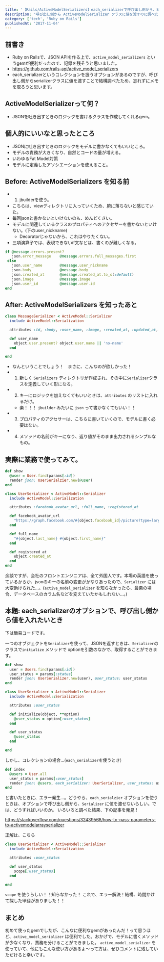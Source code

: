 ```yaml
---
title: '【Rails/ActiveModelSerializers】each_serializerで呼び出し側から、Serializerクラスに値を渡したいとき'
description: '呼び出し側から ActiveModelSerializer クラスに値を渡すのに調べたことをまとめて議事録。'
category: ['tech', 'Ruby on Rails']
publishedAt: '2017-11-04'
---
```


## 前書き
 - Ruby on Railsで、JSON APIを作る上で、`active_model_serializers` というgemが便利だったので、記録を残そうと思いました。
 - https://github.com/rails-api/active_model_serializers
 - each_serializerというコレクションを扱うオプションがあるのですが、呼び出し側からserializerクラスに値を渡すことで結構調べたため、忘れずにメモを取ろうと思います。

## ActiveModelSerializerって何？
 - JSONを吐き出すときのロジックを書けるクラスを作成してくれるgem。

## 個人的にいいなと思ったところ
 - JSONに吐き出すときのロジックをモデルに書かなくてもいいところ。
  - モデルの責務が大きくなり、自然とコードの量が増える。
  - いわゆるFat Model対策
 - モデルに定義したアソシエーションを使えること。

## Before: ActiveModelSerializers を知る前

 - 1. jbuilderを使う。
  - こちらは、viewディレクトリに入っていくため、腑に落ちないと感じていた。
  - 毎回jsonと書かないといけないのも、めんどくさい。
  - モデルに関連しているクラスのプロパティへのアクセサーを書かないといけない。(下のuser_nickname)
     - Decoratorじゃないから、これはやりたくない。
  - 三項演算子では、表現できないif文などは、書くのが難しくなる。

```ruby [messages/create.json.rb]
if @message.errors.present?
   json.error_message    @message.errors.full_messages.first
 else
   json.user_name        @message.user_nickname
   json.body             @message.body
   json.created_at       @message.created_at.to_s(:default)
   json.image            @message.image
   json.user_id          @message.user.id
end
```

## After: ActiveModelSerializers を知ったあと

```ruby [messages_serializer.rb]
class MessageSerializer < ActiveModel::Serializer
  include ActiveModel::Serialization

  attributes :id, :body, :user_name, :image, :created_at, :updated_at,

  def user_name
    object.user.present? object.user.name || 'no-name'
  end

end
```

- なんということでしょう！　まさに、こんなのが欲しかった！
 - 1. 新しく `Serializers` ディレクトリが作成され、その中に`Serializer`クラスを定義していく形になる。
 - 2. キーにロジックを加えなくてもいいときは、`attributes` のリストに入れるだけ。
     - 楽！！！ `jbuilder` みたいに `json` って書かなくてもいい！！
 - 3. プロパティのアクセサーは、こちらに書いていくので、モデルに書く必要はない。
 - 4. メソッドの名前がキーになり、返り値がそのまま出力されるシンプルなもの。

## 実際に業務で使ってみて。

```ruby [users_controller.rb]
def show
  @user = User.find(params[:id])
  render json: UserSerialzier.new(@user)
end
```

```ruby [user_serializer.rb]
class UserSerializer < ActiveModel::Serializer
  include ActiveModel::Serialization

  attributes :facebook_avatar_url, :full_name, :registered_at

  def facebook_avatar_url
    "https://graph.facebook.com/#{object.facebook_id}/picture?type=large"
  end

  def full_name
    "#{object.last_name} #{object.first_name}"
  end

  def registered_at
    object.created_at
  end
end
```

余談ですが、会社のフロントエンジニアは、全て外国人です。本場の英語を使っているからか、jsonのキーの名前の変更がかなりあったので、`Serializer` には大変助けられた...。(`active_model_serializer` を知らなかったら、最悪の場合、データベースのカラム名などを変えていたかもしれない...。)


## 本題: each_serializerのオプションで、呼び出し側から値を入れたいとき
下は簡易コードです。

一つのオブジェクトを`Serializer`を使って、JSONを返すときは、`Serializer`のクラスで`initialize` メソッドで optionを引数のなかで、取得することができます。

```ruby [users_controller.rb]
def show
  user = Users.find(params[:id])
  user_status = params[:status]
  render json: UserSerializer.new(user), user_status: user_status
end
```

```ruby [user_serializer.rb]
class UserSerializer < ActiveModel::Serializer
  include ActiveModel::Serialization

  attributes :user_status

  def initialize(object, **option)
    @user_status = option[:user_status]
  end

  def user_status
    @user_status
  end

end
```

しかし、コレクションの場合...(`each_serializer`を使うとき)

```ruby [users_controller.rb]
def index
  @users = User.all
  user_status = params[:user_status]
  render json: @users, each_serializer: UserSerializer, user_status: user_status
end
```

と書いたときに、エラー発生...。どうやら、`each_serialzier` オプションを使うときは、オプションで呼び出し側から、`Serializer` に値を渡せないらしい。では、どうすればいいのか。
いろいろと調べた結果、下の記事を発見！

https://stackoverflow.com/questions/32439568/how-to-pass-parameters-to-activemodelarrayserializer

正解は、こちら

```ruby [user_serializer.rb]
class UserSerializer < ActiveModel::Serializer
  include ActiveModel::Serialization

  attributes :user_status

  def user_status
    scope[:user_status]
  end

end
```

`scope` を使うらしい！！知らなかった！
これで、エラー解決！結構、時間かけて探した甲斐がありました！！

## まとめ
初めて使ったgemでしたが、こんなに便利なgemがあったんだ！って思うほど、`active_model_serializer` は便利でした。おかげで、モデルに書くメソッドが少なくなり、責務を分けることができました。 `active_model_serializer` を使っていて、他にもこんな使い方があるよ〜って方は、ぜひコメントに残していただけると幸いです。

